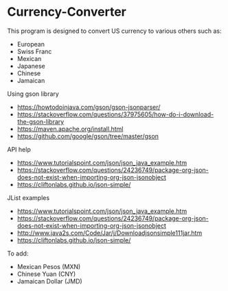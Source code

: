 # Currency-Converter

This program is designed to convert US currency to various others
such as:
  * European
  * Swiss Franc
  * Mexican
  * Japanese
  * Chinese
  * Jamaican

Using gson library
  * https://howtodoinjava.com/gson/gson-jsonparser/
  * https://stackoverflow.com/questions/37975605/how-do-i-download-the-gson-library
  * https://maven.apache.org/install.html
  * https://github.com/google/gson/tree/master/gson

API help
  * https://www.tutorialspoint.com/json/json_java_example.htm
  * https://stackoverflow.com/questions/24236749/package-org-json-does-not-exist-when-importing-org-json-jsonobject
  * https://cliftonlabs.github.io/json-simple/

JList examples
  * https://www.tutorialspoint.com/json/json_java_example.htm
  * https://stackoverflow.com/questions/24236749/package-org-json-does-not-exist-when-importing-org-json-jsonobject
  * http://www.java2s.com/Code/Jar/j/Downloadjsonsimple111jar.htm
  * https://cliftonlabs.github.io/json-simple/

To add:
  * Mexican Pesos (MXN)
  * Chinese Yuan (CNY)
  * Jamaican Dollar (JMD)
